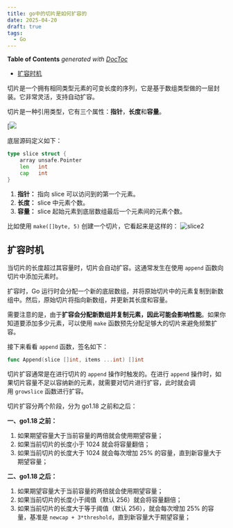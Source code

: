 ```yaml
---
title: go中的切片是如何扩容的
date: 2025-04-20
draft: true
tags:
  - Go
---
```


<!-- START doctoc generated TOC please keep comment here to allow auto update -->
<!-- DON'T EDIT THIS SECTION, INSTEAD RE-RUN doctoc TO UPDATE -->
**Table of Contents**  *generated with [DocToc](https://github.com/thlorenz/doctoc)*

- [扩容时机](#%E6%89%A9%E5%AE%B9%E6%97%B6%E6%9C%BA)

<!-- END doctoc generated TOC please keep comment here to allow auto update -->

切片是一个拥有相同类型元素的可变长度的序列，它是基于数组类型做的一层封装。它非常灵活，支持自动扩容。

切片是一种引用类型，它有三个属性：**指针**，**长度**和**容量**。

[![](../../../slice/slice1.png)

底层源码定义如下：

```go
type slice struct {
    array unsafe.Pointer
    len   int
    cap   int
}
```

1. **指针：** 指向 slice 可以访问到的第一个元素。
2. **长度：** slice 中元素个数。
3. **容量：** slice 起始元素到底层数组最后一个元素间的元素个数。

比如使用 `make([]byte, 5)` 创建一个切片，它看起来是这样的：
![slice2](../../../slice/slice2.png)


## 扩容时机


当切片的长度超过其容量时，切片会自动扩容。这通常发生在使用 `append` 函数向切片中添加元素时。

扩容时，Go 运行时会分配一个新的底层数组，并将原始切片中的元素复制到新数组中。然后，原始切片将指向新数组，并更新其长度和容量。

需要注意的是，由于**扩容会分配新数组并复制元素，因此可能会影响性能**。如果你知道要添加多少元素，可以使用 `make` 函数预先分配足够大的切片来避免频繁扩容。

接下来看看 `append` 函数，签名如下：

```go
func Append(slice []int, items ...int) []int
```

切片扩容通常是在进行切片的 `append` 操作时触发的。在进行 `append` 操作时，如果切片容量不足以容纳新的元素，就需要对切片进行扩容，此时就会调用 `growslice` 函数进行扩容。

切片扩容分两个阶段，分为 go1.18 之前和之后：

**一、go1.18 之前：**

1. 如果期望容量大于当前容量的两倍就会使用期望容量；
2. 如果当前切片的长度小于 1024 就会将容量翻倍；
3. 如果当前切片的长度大于 1024 就会每次增加 25% 的容量，直到新容量大于期望容量；

**二、go1.18 之后：**

1. 如果期望容量大于当前容量的两倍就会使用期望容量；
2. 如果当前切片的长度小于阈值（默认 256）就会将容量翻倍；
3. 如果当前切片的长度大于等于阈值（默认 256），就会每次增加 25% 的容量，基准是 `newcap + 3*threshold`，直到新容量大于期望容量；